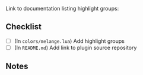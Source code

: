 <!--
Important:
Supported plugins must be open source and actively maintained.
If that's not the case, your PR will be closed without comment.
-->

Link to documentation listing highlight groups:

## Checklist

- [ ] (In `colors/melange.lua`) Add highlight groups
- [ ] (In `README.md`) Add link to plugin source repository

## Notes
<!-- If there's any additional information you consider relevant, write it here. -->

